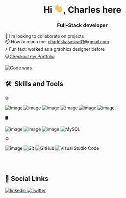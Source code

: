 <h1 align="center">Hi <img src="./assets/Hi.gif" width="29px">, Charles here</h1>
<h3 align="center">Full-Stack developer</h3>

👯 I’m looking to collaborate on projects <br />
📫 How to reach me: charleskasasira01@gmail.com <br />
⚡ Fun fact: worked as a graphics designer before <br />
💻<a href="https://charleskasasira.github.io">Checkout my Portfolio</a>

![Code wars](https://www.codewars.com/users/CharlesKasasira/badges/large)

 <h2> 🛠 &nbsp;Skills and Tools</h3>
 
 🌐 &nbsp;<br />
 
 ![image](https://user-images.githubusercontent.com/59878203/141532551-63afff11-a28f-43a8-b77b-baaf98e7790e.png)
 ![image](https://user-images.githubusercontent.com/59878203/141532802-9ee710af-d3c4-427d-b2b3-8416c36ee1cf.png)
 ![image](https://user-images.githubusercontent.com/59878203/141532717-81b6cf3b-b29f-46a7-8af1-3a8470c25e7b.png)
 ![image](https://user-images.githubusercontent.com/59878203/141532878-adf17acc-e5a4-4a55-9f23-f20891610a98.png)
 ![image](https://user-images.githubusercontent.com/59878203/141532844-277a3b2f-69ce-425e-bd9a-9f687eb48842.png)
 ![image](https://user-images.githubusercontent.com/59878203/141533080-02cca125-ebfa-47c0-80a1-2864372b3ce2.png)
 
 🛢 &nbsp;<br />
 
 ![image](https://user-images.githubusercontent.com/59878203/141532767-f76412f0-88fb-4496-8dba-7f29ec377b88.png)
 ![image](https://user-images.githubusercontent.com/59878203/141533143-a2556695-2c8e-49fc-b88c-ed51b38bbfe0.png)
 ![image](https://user-images.githubusercontent.com/59878203/141533024-1854dcf1-0b3d-4c74-9ea9-deda1da30fbb.png)
 ![MySQL](https://img.shields.io/badge/-MySQL-333333?style=flat&logo=mysql)
 
 ⚙️ &nbsp;<br />
 
  ![image](https://user-images.githubusercontent.com/59878203/141533202-d9174858-9d0a-4069-9f65-20d18907d290.png)
  ![Git](https://img.shields.io/badge/-Git-333333?style=flat&logo=git)
  ![GitHub](https://img.shields.io/badge/-GitHub-333333?style=flat&logo=github)
  ![Visual Studio Code](https://img.shields.io/badge/-Visual%20Studio%20Code-333333?style=flat&logo=visual-studio-code&logoColor=007ACC)
  
  <br/>
  

  <br />
<h2>🔗 Social Links </h2>
<p>
  <a href="http://www.linkedin.com/in/charleskasasira" target="_blank"><img src='https://cdn.jsdelivr.net/npm/simple-icons@3.0.1/icons/linkedin.svg' alt='linkedin' height='30'> </a> 
  <a href="https://twitter.com/KasasiraC" target="_blank"><img src='https://cdn.jsdelivr.net/npm/simple-icons@3.0.1/icons/twitter.svg' alt='Twitter' height='30'></a>   
</p>
<br/>


